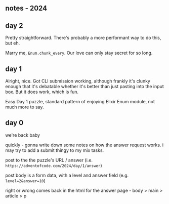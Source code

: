 ## notes - 2024

## day 2
Pretty straightforward. There's probably a more performant way to do this, but eh.

Marry me, `Enum.chunk_every`. Our love can only stay secret for so long.


## day 1
Alright, nice. Got CLI submission working, although frankly it's clunky enough that it's debatable whether it's better than just pasting into the input box. But it does work, which is fun.

Easy Day 1 puzzle, standard pattern of enjoying Elixir Enum module, not much more to say.

## day 0

we're back baby

quickly - gonna write down some notes on how the answer request works. i may try to add a submit thingy to my mix tasks.

post to the the puzzle's URL / answer (i.e. `https://adventofcode.com/2024/day/1/answer`)

post body is a form data, with a level and answer field (e.g. `level=2&answer=10`)

right or wrong comes back in the html for the answer page - body > main > article > p